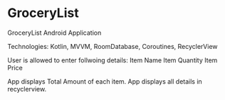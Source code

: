 # GroceryList

GroceryList Android Application

Technologies: Kotlin, MVVM, RoomDatabase, Coroutines, RecyclerView

User is allowed to enter follwoing details:
Item Name
Item Quantity
Item Price

App displays Total Amount of each item. App displays all details in recyclerview. 
